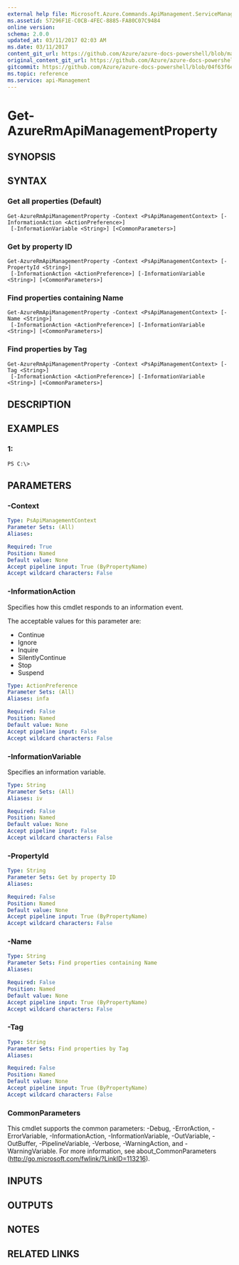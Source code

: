 ```yaml
---
external help file: Microsoft.Azure.Commands.ApiManagement.ServiceManagement.dll-Help.xml
ms.assetid: 57296F1E-C0CB-4FEC-8885-FA80C07C9484
online version:
schema: 2.0.0
updated_at: 03/11/2017 02:03 AM
ms.date: 03/11/2017
content_git_url: https://github.com/Azure/azure-docs-powershell/blob/master/azureps-cmdlets-docs/ResourceManager/AzureRM.ApiManagement/v3.5.0/Get-AzureRmApiManagementProperty.md
original_content_git_url: https://github.com/Azure/azure-docs-powershell/blob/master/azureps-cmdlets-docs/ResourceManager/AzureRM.ApiManagement/v3.5.0/Get-AzureRmApiManagementProperty.md
gitcommit: https://github.com/Azure/azure-docs-powershell/blob/04f63f6e685743ace2c57eb157574e34e8610b1c
ms.topic: reference
ms.service: api-Management
---
```


# Get-AzureRmApiManagementProperty

## SYNOPSIS

## SYNTAX

### Get all properties (Default)
```
Get-AzureRmApiManagementProperty -Context <PsApiManagementContext> [-InformationAction <ActionPreference>]
 [-InformationVariable <String>] [<CommonParameters>]
```

### Get by property ID
```
Get-AzureRmApiManagementProperty -Context <PsApiManagementContext> [-PropertyId <String>]
 [-InformationAction <ActionPreference>] [-InformationVariable <String>] [<CommonParameters>]
```

### Find properties containing Name
```
Get-AzureRmApiManagementProperty -Context <PsApiManagementContext> [-Name <String>]
 [-InformationAction <ActionPreference>] [-InformationVariable <String>] [<CommonParameters>]
```

### Find properties by Tag
```
Get-AzureRmApiManagementProperty -Context <PsApiManagementContext> [-Tag <String>]
 [-InformationAction <ActionPreference>] [-InformationVariable <String>] [<CommonParameters>]
```

## DESCRIPTION

## EXAMPLES

### 1:
```
PS C:\>
```

## PARAMETERS

### -Context
```yaml
Type: PsApiManagementContext
Parameter Sets: (All)
Aliases: 

Required: True
Position: Named
Default value: None
Accept pipeline input: True (ByPropertyName)
Accept wildcard characters: False
```

### -InformationAction
Specifies how this cmdlet responds to an information event.

The acceptable values for this parameter are:

- Continue
- Ignore
- Inquire
- SilentlyContinue
- Stop
- Suspend

```yaml
Type: ActionPreference
Parameter Sets: (All)
Aliases: infa

Required: False
Position: Named
Default value: None
Accept pipeline input: False
Accept wildcard characters: False
```

### -InformationVariable
Specifies an information variable.

```yaml
Type: String
Parameter Sets: (All)
Aliases: iv

Required: False
Position: Named
Default value: None
Accept pipeline input: False
Accept wildcard characters: False
```

### -PropertyId
```yaml
Type: String
Parameter Sets: Get by property ID
Aliases: 

Required: False
Position: Named
Default value: None
Accept pipeline input: True (ByPropertyName)
Accept wildcard characters: False
```

### -Name
```yaml
Type: String
Parameter Sets: Find properties containing Name
Aliases: 

Required: False
Position: Named
Default value: None
Accept pipeline input: True (ByPropertyName)
Accept wildcard characters: False
```

### -Tag
```yaml
Type: String
Parameter Sets: Find properties by Tag
Aliases: 

Required: False
Position: Named
Default value: None
Accept pipeline input: True (ByPropertyName)
Accept wildcard characters: False
```

### CommonParameters
This cmdlet supports the common parameters: -Debug, -ErrorAction, -ErrorVariable, -InformationAction, -InformationVariable, -OutVariable, -OutBuffer, -PipelineVariable, -Verbose, -WarningAction, and -WarningVariable. For more information, see about_CommonParameters (http://go.microsoft.com/fwlink/?LinkID=113216).

## INPUTS

## OUTPUTS

## NOTES

## RELATED LINKS

